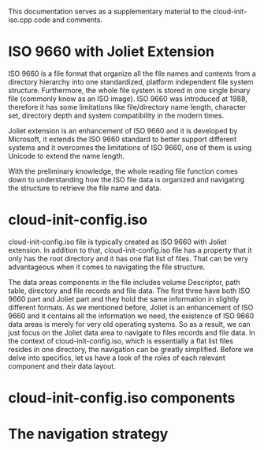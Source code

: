 This documentation serves as a supplementary material to the cloud-init-iso.cpp code and comments. 

# ISO 9660 with Joliet Extension
ISO 9660 is a file format that organize all the file names and contents from a directory hierarchy into one standardized, platform independent file system structure. Furthermore, the whole file system is stored in one single binary file (commonly know as an ISO image). ISO 9660 was introduced at 1988, therefore it has some limitations like file/directory name length, character set, directory depth and system compatibility in the modern times.

Joliet extension is an enhancement of ISO 9660 and it is developed by Microsoft, it extends the ISO 9660 standard to better support different systems and it overcomes the limitations of ISO 9660, one of them is using Unicode to extend the name length.

With the preliminary knowledge, the whole reading file function comes down to understanding how the ISO file data is organized and navigating the structure to retrieve the file name and data.

# cloud-init-config.iso
cloud-init-config.iso file is typically created as ISO 9660 with Joliet extension. In addition to that, cloud-init-config.iso file has a property that it only has the root directory and it has one flat list of files. That can be very advantageous when it comes to navigating the file structure.

The data areas components in the file includes volume Descriptor, path table, directory and file records and file data. The first three have both ISO 9660 part and Joliet part and they hold the same information in slightly different formats. As we mentioned before, Joliet is an enhancement of ISO 9660 and it contains all the information we need, the existence of ISO 9660 data areas is merely for very old operating systems. So as a result, we can just focus on the Joliet data area to navigate to files records and file data. In the context of cloud-init-config.iso, which is essentially a flat list files resides in one directory, the navigation can be greatly simplified. Before we delve into specifics, let us have a look of the roles of each relevant component and their data layout.

# cloud-init-config.iso components


# The navigation strategy
